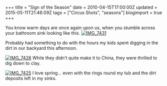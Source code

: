 +++
title = "Sign of the Season"
date = 2010-04-15T17:00:00Z
updated = 2015-05-11T21:46:09Z
tags = ["Circus Shots", "seasons"]
blogimport = true 
+++

You know warm days are once again upon us, when you stumble across your bathroom sink looking like this. 
 [![IMG_7431](https://latc.s3.amazonaws.com/wp-content/uploads/2010/04/IMG_7431.jpg "IMG_7431")](https://latc.s3.amazonaws.com/wp-content/uploads/2010/04/IMG_7431.jpg)   

Probably had something to do with the hours my kids spent digging in the dirt in our backyard this afternoon.

[![IMG_7426](https://latc.s3.amazonaws.com/wp-content/uploads/2010/04/IMG_7426.jpg "IMG_7426")](https://latc.s3.amazonaws.com/wp-content/uploads/2010/04/IMG_7426.jpg) While they didn’t quite make it to China, they were thrilled to dig down to clay.&#160; 

[![IMG_7425](https://latc.s3.amazonaws.com/wp-content/uploads/2010/04/IMG_7425.jpg "IMG_7425")](https://latc.s3.amazonaws.com/wp-content/uploads/2010/04/IMG_7425.jpg) I love spring… even with the rings round my tub and the dirt deposits left in my sinks.
